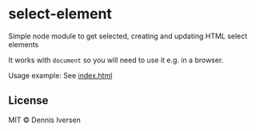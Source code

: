# select-element

Simple node module to get selected, creating and updating HTML select elements

It works with `document` so you will need to use it e.g.
in a browser. 

Usage example: See [index.html](index.html)

## License

MIT © Dennis Iversen
